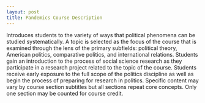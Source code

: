 ```yaml
---
layout: post
title: Pandemics Course Description
---
```

Introduces students to the variety of ways that political phenomena can be studied systematically. A topic is selected as the focus of the course that is examined through the lens of the primary subfields: political theory, American politics, comparative politics, and international relations. Students gain an introduction to the process of social science research as they participate in a research project related to the topic of the course. Students receive early exposure to the full scope of the politics discipline as well as begin the process of preparing for research in politics. Specific content may vary by course section subtitles but all sections repeat core concepts. Only one section may be counted for course credit.
